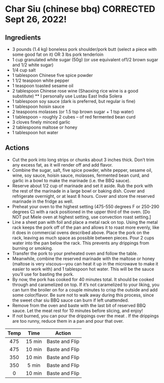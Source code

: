 # Char Siu (chinese bbq) CORRECTED Sept 26, 2022!


## Ingredients
*  3 pounds (1.4 kg) boneless pork shoulder/pork butt (select a piece with some good fat on it) OR 3 lbs pork tenderloin
*  1 cup granulated white sugar (50g) (or use equivalent of1/2 brown sugar and 1/2 white sugar)
*  1/4 cup salt
*  1 tablespoon Chinese five spice powder
*  1 1/2 teaspoon white pepper
*  1 teaspoon toasted sesame oil
*  2 tablespoon Chinese rose wine (Shaoxing rice wine is a good substitute)
** I personally use Lustau East India Solera
*  1 tablespoon soy sauce (dark is preferred, but regular is fine)
*  1 tablespoon hoisin sauce
*  2 teaspoons molasses (or 1.5 tsp brown sugar + 1 tsp water)
*  1 tablespoon – roughly 2 cubes – of red fermented bean curd
*  3 cloves finely minced garlic
*  2 tablespoons maltose or honey
*  1 tablespoon hot water




## Actions

* Cut the pork into long strips or chunks about 3 inches thick. Don’t trim any excess fat, as it will render off and add flavor.
*  Combine the sugar, salt, five spice powder, white pepper, sesame oil, wine, soy sauce, hoisin sauce, molasses, fermented bean curd, and garlic in a bowl to make the marinade (i.e. the BBQ sauce).
*  Reserve about 1/2 cup  of marinade and set it aside. Rub the pork with the rest of the marinade in a large bowl or baking dish. Cover and refrigerate overnight, or at least 8 hours. Cover and store the reserved marinade in the fridge as well.
*  Preheat your oven to the highest setting (475-550 degrees F or 250-290 degrees C) with a rack positioned in the upper third of the oven. [Do NOT put Miele oven at highest setting, use convection roast setting.]
*  Line a sheet pan with foil and place a metal rack on top. Using the metal rack keeps the pork off of the pan and allows it to roast more evenly, like it does in commercial ovens described above. Place the pork on the rack, leaving as much space as possible between pieces. Pour 2 cups water into the pan below the rack. This prevents any drippings from burning or smoking.
*  Transfer the pork to your preheated oven and follow the table.
*  Meanwhile, combine the reserved marinade with the maltose or honey (maltose is very viscous––you can heat it up in the microwave to make it easier to work with) and 1 tablespoon hot water. This will be the sauce you’ll use for basting the pork.
*  By now, the pork has cooked for 40 minutes total. It should be cooked through and caramelized on top. If it’s not caramelized to your liking, you can turn the broiler on for a couple minutes to crisp the outside and add some color/flavor. Be sure not to walk away during this process, since the sweet char siu BBQ sauce can burn if left unattended.
*  Remove from the oven and baste with the last bit of reserved BBQ sauce. Let the meat rest for 10 minutes before slicing, and enjoy!
* If not burned, you can pour the drippings over the meat . If the drippings are too runny, reduce them in a pan and pour that over.




| Temp  | Time  | Action |
| :------------: |:---------------:| :-----:|
| 475      | 15 min | Baste and Flip |
| 475      | 10 min |   Baste and Flip |
| 350 | 10 min | Baste and Flip  |
| 350 | 5 min | Baste and Flip |
| 0 | 10 min | Baste and Flip |

